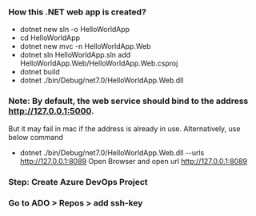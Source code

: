 ### How this .NET web app is created?

  - dotnet new sln -o HelloWorldApp
  - cd HelloWorldApp
  - dotnet new mvc -n HelloWorldApp.Web
  - dotnet  sln  HelloWorldApp.sln add HelloWorldApp.Web/HelloWorldApp.Web.csproj
  - dotnet build
  - dotnet ./bin/Debug/net7.0/HelloWorldApp.Web.dll

### Note: By default, the web service should bind to the address http://127.0.0.1:5000. 
But it may fail in mac if the address is already in use. Alternatively, use below command

  - dotnet ./bin/Debug/net7.0/HelloWorldApp.Web.dll --urls http://127.0.0.1:8089
 Open Browser and open url http://127.0.0.1:8089



### Step: Create Azure DevOps Project
### Go to ADO > Repos > add ssh-key



